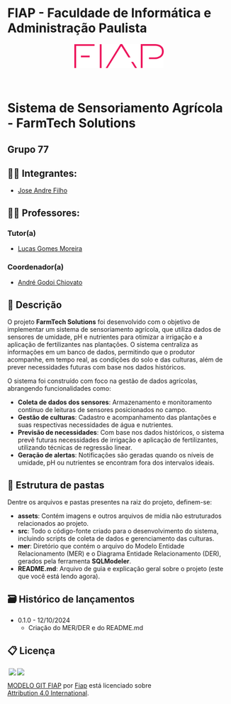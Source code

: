# FIAP - Faculdade de Informática e Administração Paulista

<p align="center">
<a href= "https://www.fiap.com.br/"><img src="assets/logo-fiap.png" alt="FIAP - Faculdade de Informática e Admnistração Paulista" border="0" width=40% height=40%></a>
</p>

<br>

# Sistema de Sensoriamento Agrícola - FarmTech Solutions

## Grupo 77

## 👨‍🎓 Integrantes: 
- <a href="https://www.linkedin.com/in/joseandrefilho">Jose Andre Filho</a>

## 👩‍🏫 Professores:
### Tutor(a) 
- <a href="https://www.linkedin.com/in/lucas-gomes-moreira-15a8452a/">Lucas Gomes Moreira</a>
### Coordenador(a)
- <a href="https://www.linkedin.com/in/profandregodoi/">André Godoi Chiovato</a>


## 📜 Descrição

O projeto **FarmTech Solutions** foi desenvolvido com o objetivo de implementar um sistema de sensoriamento agrícola, que utiliza dados de sensores de umidade, pH e nutrientes para otimizar a irrigação e a aplicação de fertilizantes nas plantações. O sistema centraliza as informações em um banco de dados, permitindo que o produtor acompanhe, em tempo real, as condições do solo e das culturas, além de prever necessidades futuras com base nos dados históricos.

O sistema foi construído com foco na gestão de dados agrícolas, abrangendo funcionalidades como:
- **Coleta de dados dos sensores**: Armazenamento e monitoramento contínuo de leituras de sensores posicionados no campo.
- **Gestão de culturas**: Cadastro e acompanhamento das plantações e suas respectivas necessidades de água e nutrientes.
- **Previsão de necessidades**: Com base nos dados históricos, o sistema prevê futuras necessidades de irrigação e aplicação de fertilizantes, utilizando técnicas de regressão linear.
- **Geração de alertas**: Notificações são geradas quando os níveis de umidade, pH ou nutrientes se encontram fora dos intervalos ideais.


## 📁 Estrutura de pastas

Dentre os arquivos e pastas presentes na raiz do projeto, definem-se:

- **assets**: Contém imagens e outros arquivos de mídia não estruturados relacionados ao projeto.
- **src**: Todo o código-fonte criado para o desenvolvimento do sistema, incluindo scripts de coleta de dados e gerenciamento das culturas.
- **mer**: Diretório que contém o arquivo do Modelo Entidade Relacionamento (MER) e o Diagrama Entidade Relacionamento (DER), gerados pela ferramenta **SQLModeler**.
- **README.md**: Arquivo de guia e explicação geral sobre o projeto (este que você está lendo agora).


## 🗃 Histórico de lançamentos

* 0.1.0 - 12/10/2024
    * Criação do MER/DER e do README.md

## 📋 Licença

<img style="height:22px!important;margin-left:3px;vertical-align:text-bottom;" src="https://mirrors.creativecommons.org/presskit/icons/cc.svg?ref=chooser-v1"><img style="height:22px!important;margin-left:3px;vertical-align:text-bottom;" src="https://mirrors.creativecommons.org/presskit/icons/by.svg?ref=chooser-v1"><p xmlns:cc="http://creativecommons.org/ns#" xmlns:dct="http://purl.org/dc/terms/"><a property="dct:title" rel="cc:attributionURL" href="https://github.com/agodoi/template">MODELO GIT FIAP</a> por <a rel="cc:attributionURL dct:creator" property="cc:attributionName" href="https://fiap.com.br">Fiap</a> está licenciado sobre <a href="http://creativecommons.org/licenses/by/4.0/?ref=chooser-v1" target="_blank" rel="license noopener noreferrer" style="display:inline-block;">Attribution 4.0 International</a>.</p>

